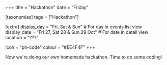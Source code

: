 +++
title = "Hackathon"
date = "Friday"

[taxonomies]
tags = ["Hackathon"]

[extra]
display_day = "Fri, Sat & Sun"     # For day in events list view
display_date = "Fri 27, Sat 28 & Sun 29 Oct"  # For date in detail view
location = "???"

icon = "ph-code"
colour = "#EE4F4F"
+++

Now we're doing our own homemade hackathon. Time to do some coding!